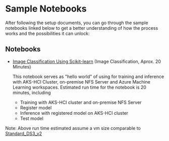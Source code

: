 # Sample Notebooks

After following the setup documents, you can go through the sample notebooks linked below to get a better understanding of how the process works and the possibilities it can unlock:

## Notebooks

* [Image Classification Using Scikit-learn](mnist/MNIST_Training_with_AKS-HCI_Cluster_and_NFS.ipynb) (Image Classification, Aprox. 20 Minutes)

  This notebook serves as "hello world" of using for training and inference with AKS-HCI Cluster, on-premise NFS Server and Azure Machine Learning workspaces. Estimated run time for the notebook is 20 minutes, including
  * Training with AKS-HCI cluster and on-premise NFS Server
  * Register model
  * Inference with registered model on AKS-HCI cluster
  * Test model

Note: Above run time estimated assume a vm size comparable to [Standard_DS3_v2](https://docs.microsoft.com/en-us/azure/virtual-machines/sizes-general)
